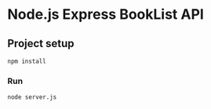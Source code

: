 # Node.js Express BookList API


## Project setup
```
npm install
```

### Run
```
node server.js
```
